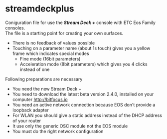 # streamdeckplus
Coniguration file for use the ***Stream Deck +*** console with ETC Eos Family consoles.<br>
The file is a starting point for creating your own surfaces.
- There is no feedback of values possible
- Touching on a parameter name (about 1s touch) gives you a yellow frame which indicates special modes
  - Fine mode (16bit parameters)
  - Acceleration mode (8bit parameters) which gives you 4 clicks instead of one

Following preparations are necessary
- You need the new Stream Deck +
- You need to download the latest beta version 2.4.0, installed on your computer http://bitfocus.io
- You need an active network connection because EOS don't provide a loopback adapter
- For WLAN you should give a static address instead of the DHCP address of your router
- It use only the generic OSC module not the EOS module
- You must do the right network configuration
